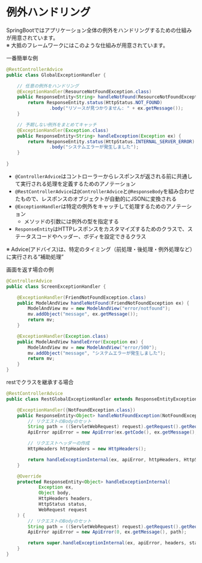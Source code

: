# 例外ハンドリング

SpringBootではアプリケーション全体の例外をハンドリングするための仕組みが用意されています。  
※ 大抵のフレームワークにはこのような仕組みが用意されています。


一番簡単な例
```java
@RestControllerAdvice
public class GlobalExceptionHandler {

    // 任意の例外をハンドリング
    @ExceptionHandler(ResourceNotFoundException.class)
    public ResponseEntity<String> handleNotFound(ResourceNotFoundException ex) {
        return ResponseEntity.status(HttpStatus.NOT_FOUND)
                .body("リソースが見つかりません: " + ex.getMessage());
    }

    // 予期しない例外をまとめてキャッチ
    @ExceptionHandler(Exception.class)
    public ResponseEntity<String> handleException(Exception ex) {
        return ResponseEntity.status(HttpStatus.INTERNAL_SERVER_ERROR)
                .body("システムエラーが発生しました");
    }
    
}

```

- `@ControllerAdvice`はコントローラーからレスポンスが返される前に共通して実行される処理を定義するためのアノテーション
- `@RestControllerAdvice`は`@ControllerAdvice`と`@ResponseBody`を組み合わせたもので、レスポンスのオブジェクトが自動的にJSONに変換される
- `@ExceptionHandler`は特定の例外をキャッチして処理するためのアノテーション
   - メソッドの引数には例外の型を指定する
- `ResponseEntity`はHTTPレスポンスをカスタマイズするためのクラスで、ステータスコードやヘッダー、ボディを設定できるクラス

※ Advice(アドバイス)は、特定のタイミング（前処理・後処理・例外処理など）に実行される“補助処理”

画面を返す場合の例
```java
@ControllerAdvice
public class ScreenExceptionHandler {

    @ExceptionHandler(FriendNotFoundException.class)
    public ModelAndView handleNotFound(FriendNotFoundException ex) {
        ModelAndView mv = new ModelAndView("error/notfound");
        mv.addObject("message", ex.getMessage());
        return mv;
    }

    @ExceptionHandler(Exception.class)
    public ModelAndView handleError(Exception ex) {
        ModelAndView mv = new ModelAndView("error/500");
        mv.addObject("message", "システムエラーが発生しました");
        return mv;
    }
}
```

restでクラスを継承する場合
```java
@RestControllerAdvice
public class RestGlobalExceptionHandler extends ResponseEntityExceptionHandler {

    @ExceptionHandler({NotFoundException.class})
    public ResponseEntity<Object> handleNotFoundException(NotFoundException ex, WebRequest request) {
        // リクエストのBodyのセット
        String path = ((ServletWebRequest) request).getRequest().getRequestURI();
        ApiError apiError = new ApiError(ex.getCode(), ex.getMessage(), path);

        // リクエストヘッダーの作成
        HttpHeaders httpHeaders = new HttpHeaders();

        return handleExceptionInternal(ex, apiError, httpHeaders, HttpStatus.NOT_FOUND, request);
    }

    @Override
    protected ResponseEntity<Object> handleExceptionInternal(
            Exception ex,
            Object body,
            HttpHeaders headers,
            HttpStatus status,
            WebRequest request
    ) {
        // リクエストのBodyのセット
        String path = ((ServletWebRequest) request).getRequest().getRequestURI();
        ApiError apiError = new ApiError(0, ex.getMessage(), path);

        return super.handleExceptionInternal(ex, apiError, headers, status, request);
    }
}
```
